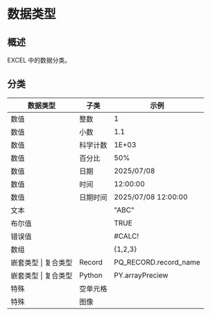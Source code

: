 # 数据类型

## 概述

EXCEL 中的数据分类。

## 分类

| 数据类型             | 子类     | 示例                  |
| -------------------- | -------- | --------------------- |
| 数值                 | 整数     | 1                     |
| 数值                 | 小数     | 1.1                   |
| 数值                 | 科学计数 | 1E+03                 |
| 数值                 | 百分比   | 50%                   |
| 数值                 | 日期     | 2025/07/08            |
| 数值                 | 时间     | 12:00:00              |
| 数值                 | 日期时间 | 2025/07/08 12:00:00   |
| 文本                 |          | "ABC"                 |
| 布尔值               |          | TRUE                  |
| 错误值               |          | #CALC!                |
| 数组                 |          | {1,2,3}               |
| 嵌套类型 \| 复合类型 | Record   | PQ_RECORD.record_name |
| 嵌套类型 \| 复合类型 | Python   | PY.arrayPreciew       |
| 特殊                 | 空单元格 |                       |
| 特殊                 | 图像     |